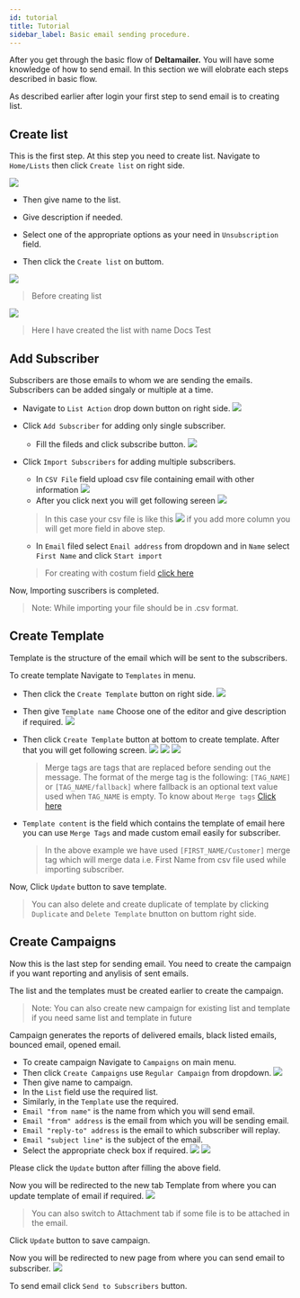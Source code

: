 ```yaml
---
id: tutorial
title: Tutorial
sidebar_label: Basic email sending procedure.
---
```


After you get through the basic flow of **Deltamailer.** You will have some knowledge of how to send email. In this section we will elobrate each steps described in basic flow.

As described earlier after login your first step to send email is to creating list.

## Create list 

This is the first step. At this step you need to create list. Navigate to `Home/Lists` then click
`Create list` on right side.

![](http://res.cloudinary.com/dmoborihs/image/upload/v1528706528/DeltamailerDocs/List.png)


* Then give name to the list.

* Give description if needed.

* Select one of the appropriate options as your need in `Unsubscription` field.

* Then click the `Create list` on buttom.

![](http://res.cloudinary.com/dmoborihs/image/upload/v1528729022/DeltamailerDocs/CreateList.png)
> Before creating list

![](http://res.cloudinary.com/dmoborihs/image/upload/v1528729453/DeltamailerDocs/aftercreating_list.png)
> Here I have created the list with name Docs Test

## Add Subscriber

Subscribers are those emails to whom we are sending the emails. Subscribers can be added singaly or multiple at a time. 

* Navigate to `List Action` drop down button on right side.
![](http://res.cloudinary.com/dmoborihs/image/upload/v1528729888/DeltamailerDocs/adding_subscriber.png) 

* Click `Add Subscriber` for adding only single subscriber.
    * Fill the fileds and click subscribe button.
![](http://res.cloudinary.com/dmoborihs/image/upload/v1528730128/DeltamailerDocs/single_subscriber.png)

* Click `Import Subscribers` for adding multiple subscribers.
	* In `CSV File` field upload csv file containing email with other information
	![](http://res.cloudinary.com/dmoborihs/image/upload/v1528737122/DeltamailerDocs/ImportSubscriber.png)
	* After you click next you will get following sereen
	![](http://res.cloudinary.com/dmoborihs/image/upload/v1528739328/DeltamailerDocs/While_Importing.png)
	>In this case your csv file is like this
	> ![](http://res.cloudinary.com/dmoborihs/image/upload/v1528739513/DeltamailerDocs/csv.png)
	> if you add more column you will get more field in above step.

	* In `Email` filed select `Enail address` from dropdown and in `Name` select `First Name` and click `Start import`
	>For creating with costum field [click here]()

Now, Importing suscribers is completed.

>Note: While importing your file should be in .csv format. 

## Create Template

Template is the structure of the email which will be sent to the subscribers.

To create template Navigate to `Templates` in menu.

* Then click the `Create Template` button on right side.
![](http://res.cloudinary.com/dmoborihs/image/upload/v1528740776/DeltamailerDocs/CreateTemplate.png)

* Then give `Template name` Choose one of the editor and give description if required.
![](http://res.cloudinary.com/dmoborihs/image/upload/v1528740928/DeltamailerDocs/templatename.png)

* Then click `Create Template` button at bottom to create template. After that you will get following screen. 
![](http://res.cloudinary.com/dmoborihs/image/upload/v1528741441/DeltamailerDocs/tem1.png)
![](http://res.cloudinary.com/dmoborihs/image/upload/v1528741441/DeltamailerDocs/tem2.png)
![](http://res.cloudinary.com/dmoborihs/image/upload/v1528741440/DeltamailerDocs/tem3.png)
	> Merge tags are tags that are replaced before sending out the message. The format of the merge tag is the following: `[TAG_NAME]` or `[TAG_NAME/fallback]` where fallback is an optional text value used when `TAG_NAME` is empty.
	>To know about `Merge tags` [Click here]()

* `Template content` is the field which contains the template of email here you can use `Merge Tags` and made custom email easily for subscriber.
	> In the above example we have used `[FIRST_NAME/Customer]` merge tag which will merge data i.e. First Name from csv file used while importing subscriber.

Now, Click `Update` button to save template.

> You can also delete and create duplicate of template by clicking `Duplicate` and `Delete Template` bnutton on buttom right side.

## Create Campaigns


Now this is the last step for sending email. 
You need to create the campaign if you want reporting and anylisis of sent emails.

The list and the templates must be created earlier to create the campaign.
>Note: You can also create new campaign for existing list and template if you need same list and template in future  

Campaign generates the reports of delivered emails, black listed emails, bounced email, opened email.

* To create campaign Navigate to `Campaigns` on main menu.
* Then click `Create Campaigns`  use `Regular Campaign` from dropdown.
![](http://res.cloudinary.com/dmoborihs/image/upload/v1528773324/DeltamailerDocs/campaigns.png)
* Then give name to campaign.
* In the `List`  field use the required list.
* Similarly, in the `Template` use the required.
* `Email "from name"` is the name from which you will send email.
* `Email "from" address` is the email from which you will be sending email.
* `Email "reply-to" address` is the email to which subscriber will replay.
* `Email "subject line"` is the subject of the email.
* Select the appropriate check box if required.
![](http://res.cloudinary.com/dmoborihs/image/upload/v1528774001/DeltamailerDocs/cam1.png)
![](http://res.cloudinary.com/dmoborihs/image/upload/v1528774000/DeltamailerDocs/cam2.png) 

Please click the `Update` button after filling the above field.

Now you will be redirected to the new tab Template from where you can update template of email if required.
![](http://res.cloudinary.com/dmoborihs/image/upload/v1528774231/DeltamailerDocs/cam_tem.png)
> You can also switch to Attachment tab if some file is to be attached in the email.

Click `Update` button to save campaign.

Now you will be redirected to new page from where you can send email to subscriber.
![](http://res.cloudinary.com/dmoborihs/image/upload/v1528774625/DeltamailerDocs/sending_email.png)

To send email click `Send to Subscribers` button.


